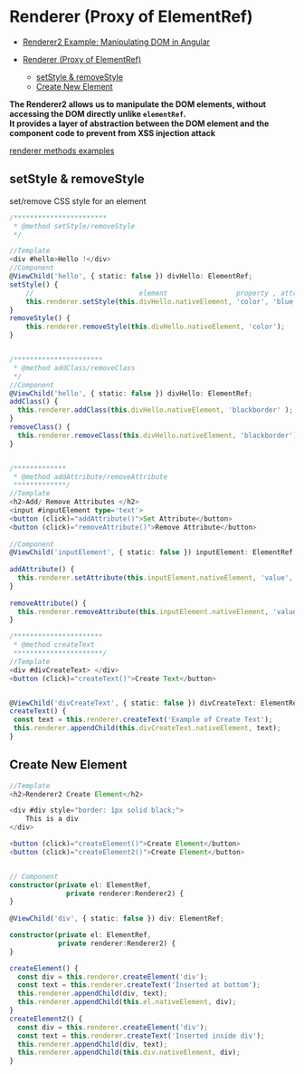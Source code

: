 # Renderer (Proxy of ElementRef)

- [Renderer2 Example: Manipulating DOM in Angular](https://www.tektutorialshub.com/angular/renderer2-angular/#creating-new-element-createelement-appendchild)

- [Renderer (Proxy of ElementRef)](#renderer-proxy-of-elementref)
  - [setStyle & removeStyle](#setstyle--removestyle)
  - [Create New Element](#create-new-element)

**The Renderer2 allows us to manipulate the DOM elements, without accessing the DOM directly unlike `elementRef`.**   
**It provides a layer of abstraction between the DOM element and the component code to prevent from XSS injection attack** 



[renderer methods examples](https://reurl.cc/LM5X9y)

## setStyle & removeStyle

set/remove CSS style for an element

```typescript
/***********************
 * @method setStyle/removeStyle
 */

//Template
<div #hello>Hello !</div>
//Component
@ViewChild('hello', { static: false }) divHello: ElementRef;
setStyle() {
    //                          element                 property , attribute
    this.renderer.setStyle(this.divHello.nativeElement, 'color', 'blue');
}
removeStyle() {
    this.renderer.removeStyle(this.divHello.nativeElement, 'color');
}


/**********************
 * @method addClass/removeClass 
 */
//Component
@ViewChild('hello', { static: false }) divHello: ElementRef;
addClass() {
  this.renderer.addClass(this.divHello.nativeElement, 'blackborder' );
}
removeClass() {
  this.renderer.removeClass(this.divHello.nativeElement, 'blackborder');
}


/*************
 * @method addAttribute/removeAttribute
 *************/
//Template
<h2>Add/ Remove Attributes </h2>
<input #inputElement type='text'>
<button (click)="addAttribute()">Set Attribute</button>
<button (click)="removeAttribute()">Remove Attribute</button>
 
//Component
@ViewChild('inputElement', { static: false }) inputElement: ElementRef;
 
addAttribute() {
  this.renderer.setAttribute(this.inputElement.nativeElement, 'value', 'name' );
}
 
removeAttribute() {
  this.renderer.removeAttribute(this.inputElement.nativeElement, 'value');
}

/**********************
 * @method createText
 **********************/
//Template
<div #divCreateText> </div>
<button (click)="createText()">Create Text</button>


@ViewChild('divCreateText', { static: false }) divCreateText: ElementRef;
createText() {
 const text = this.renderer.createText('Example of Create Text');
 this.renderer.appendChild(this.divCreateText.nativeElement, text);
}
```


## Create New Element

```typescript
//Template
<h2>Renderer2 Create Element</h2>

<div #div style="border: 1px solid black;">
    This is a div
</div>

<button (click)="createElement()">Create Element</button>
<button (click)="createElement2()">Create Element</button>


// Component
constructor(private el: ElementRef, 
              private renderer:Renderer2) {
}
 
@ViewChild('div', { static: false }) div: ElementRef;

constructor(private el: ElementRef, 
            private renderer:Renderer2) {
}

createElement() {
  const div = this.renderer.createElement('div');
  const text = this.renderer.createText('Inserted at bottom');
  this.renderer.appendChild(div, text);
  this.renderer.appendChild(this.el.nativeElement, div);
}
createElement2() {
  const div = this.renderer.createElement('div');
  const text = this.renderer.createText('Inserted inside div');
  this.renderer.appendChild(div, text);
  this.renderer.appendChild(this.div.nativeElement, div);
}

```